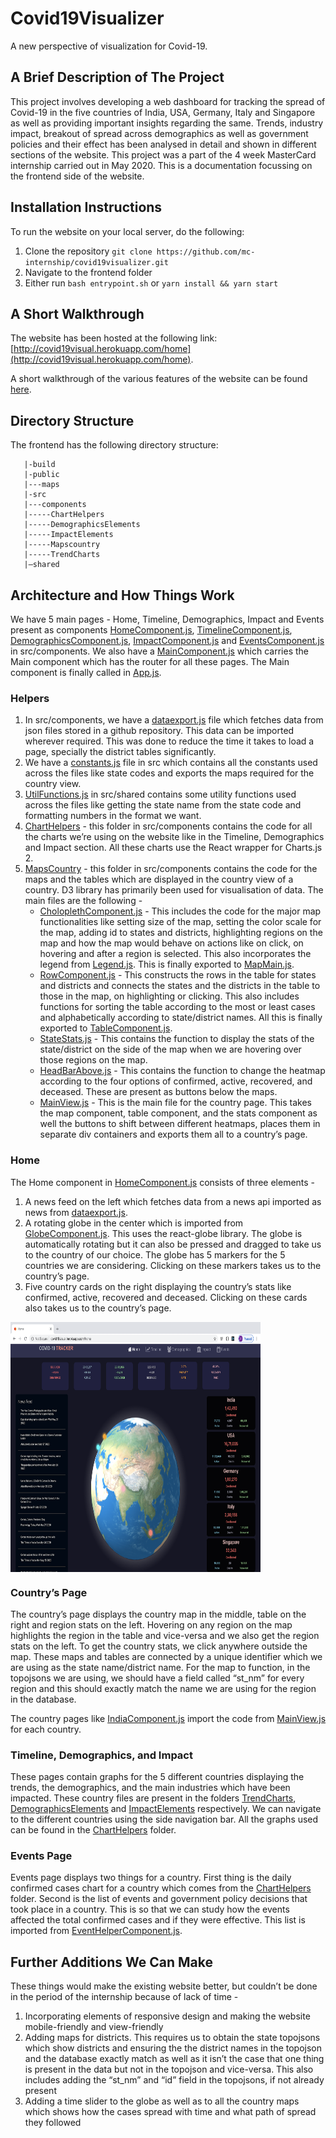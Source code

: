# Covid19Visualizer

A new perspective of visualization for Covid-19. 

## A Brief Description of The Project

This project involves developing a web dashboard for tracking the spread of Covid-19 in the five countries of 
India, USA, Germany, Italy and Singapore as well as providing important insights regarding the same. Trends, industry
impact, breakout of spread across demographics as well as government policies and their effect has been analysed in 
detail and shown in different sections of the website. This project was a part of the 4 week MasterCard internship carried
out in May 2020. This is a documentation focussing on the frontend side of the website. 

## Installation Instructions 

To run the website on your local server, do the following:

1. Clone the repository 
`git clone https://github.com/mc-internship/covid19visualizer.git`
2. Navigate to the frontend folder
3. Either run `bash entrypoint.sh` or `yarn install && yarn start`

## A Short Walkthrough 

The website has been hosted at the following link: [http://covid19visual.herokuapp.com/home](http://covid19visual.herokuapp.com/home). 

A short walkthrough of the various features of the website can be found [here](https://photos.app.goo.gl/xEL4B8GYS9kgBcTM9).

## Directory Structure 

The frontend has the following directory structure:
```-/|/'
   |-build
   |-public
   |---maps
   |-src
   |---components
   |-----ChartHelpers
   |-----DemographicsElements
   |-----ImpactElements
   |-----Mapscountry
   |-----TrendCharts
   |—shared

```
## Architecture and How Things Work

We have 5 main pages - Home, Timeline, Demographics, Impact and Events present as components [HomeComponent.js](https://github.com/mc-internship/covid19visualizer/blob/master/frontend/src/components/HomeComponent.js), [TimelineComponent.js](https://github.com/mc-internship/covid19visualizer/blob/master/frontend/src/components/TimelineComponent.js), [DemographicsComponent.js](https://github.com/mc-internship/covid19visualizer/blob/master/frontend/src/components/DemographicsComponent.js), [ImpactComponent.js](https://github.com/mc-internship/covid19visualizer/blob/master/frontend/src/components/ImpactComponent.js) and [EventsComponent.js](https://github.com/mc-internship/covid19visualizer/blob/master/frontend/src/components/EventComponent.js) in src/components. We also have a [MainComponent.js](https://github.com/mc-internship/covid19visualizer/blob/master/frontend/src/components/MainComponent.js) which carries the Main component which has the router for all these pages. The Main component is finally called in [App.js](https://github.com/mc-internship/covid19visualizer/blob/master/frontend/src/App.js). 

### Helpers 
1. In src/components, we have a [dataexport.js](https://github.com/mc-internship/covid19visualizer/blob/master/frontend/src/components/dataexport.js) file which fetches data from json files stored in a github repository. This data can be imported wherever required. This was done to reduce the time it takes to load a page, specially the district tables significantly. 
2. We have a [constants.js](https://github.com/mc-internship/covid19visualizer/blob/master/frontend/src/constants.js) file in src which contains all the constants used across the files like state codes and exports the maps required for the country view.
3. [UtilFunctions.js](https://github.com/mc-internship/covid19visualizer/blob/master/frontend/src/shared/UtilFunctions.js) in src/shared contains some utility functions used across the files like getting the state name from the state code and formatting numbers in the format we want.
4. [ChartHelpers](https://github.com/mc-internship/covid19visualizer/tree/master/frontend/src/components/ChartHelpers) - this folder in src/components contains the code for all the charts we’re using on the website like in the Timeline, Demographics and Impact section. All these charts use the React wrapper for Charts.js 2. 
5. [MapsCountry](https://github.com/mc-internship/covid19visualizer/tree/master/frontend/src/components/Mapscountry) - this folder in src/components contains the code for the maps and the tables which are displayed in the country view of a country. D3 library has primarily been used for visualisation of data. The main files are the following - 
   * [CholoplethComponent.js](https://github.com/mc-internship/covid19visualizer/blob/master/frontend/src/components/Mapscountry/ChoroplethComponent.js) - This includes the code for the major map functionalities like setting size of the map, setting the color scale for the map, adding id to states and districts, highlighting regions on the map and how the map would behave on actions like on click, on hovering and after a region is selected. This also incorporates the legend from [Legend.js](https://github.com/mc-internship/covid19visualizer/blob/master/frontend/src/components/Mapscountry/Legend.js). This is finally exported to [MapMain.js](https://github.com/mc-internship/covid19visualizer/blob/master/frontend/src/components/Mapscountry/MapMain.js).
   * [RowComponent.js](https://github.com/mc-internship/covid19visualizer/blob/master/frontend/src/components/Mapscountry/RowComponent.js) - This constructs the rows in the table for states and districts and connects the states and the districts in the table to those in the map, on highlighting or clicking. This also includes functions for sorting the table according to the most or least cases and alphabetically according to state/district names. All this is finally exported to [TableComponent.js](https://github.com/mc-internship/covid19visualizer/blob/master/frontend/src/components/Mapscountry/TableComponent.js).
   * [StateStats.js](https://github.com/mc-internship/covid19visualizer/blob/master/frontend/src/components/Mapscountry/StateStats.js) - This contains the function to display the stats of the state/district on the side of the map when we are hovering over those regions on the map.
   * [HeadBarAbove.js](https://github.com/mc-internship/covid19visualizer/blob/master/frontend/src/components/Mapscountry/HeadBarAbove.js) - This contains the function to change the heatmap according to the four options of confirmed, active, recovered, and deceased. These are present as buttons below the maps.
   * [MainView.js](https://github.com/mc-internship/covid19visualizer/blob/master/frontend/src/components/Mapscountry/MainView.js) - This is the main file for the country page. This takes the map component, table component, and the stats component as well the buttons to shift between different heatmaps, places them in separate div containers and exports them all to a country’s page. 

### Home 

The Home component in [HomeComponent.js](https://github.com/mc-internship/covid19visualizer/blob/master/frontend/src/components/HomeComponent.js) consists of three elements - 
1. A news feed on the left which fetches data from a news api imported as news from [dataexport.js](https://github.com/mc-internship/covid19visualizer/blob/master/frontend/src/components/dataexport.js). 
2. A rotating globe in the center  which is imported from [GlobeComponent.js](https://github.com/mc-internship/covid19visualizer/blob/master/frontend/src/components/GlobeComponent.js). This uses the react-globe library. The globe is automatically rotating but it can also be pressed and dragged to take us to the country of our choice. The globe has 5 markers for the 5 countries we are considering. Clicking on these markers takes us to the country’s page. 
3. Five country cards on the right displaying the country’s stats like confirmed, active, recovered and deceased. Clicking on these cards also takes us to the country’s page. 

<img src="https://github.com/mc-internship/documentation/blob/docs/assets/Home.png" width="400" height="400" align="center" />

### Country’s Page

The country’s page displays the country map in the middle, table on the right and region stats on the left. Hovering on any region on the map highlights the region in the table and vice-versa and we also get the region stats on the left. To get the country stats, we click anywhere outside the map. These maps and tables are connected by a unique identifier which we are using as the state name/district name. For the map to function, in the topojsons we are using, we should have a field called “st_nm” for every region and this should exactly match the name we are using for the region in the database. 

The country pages like [IndiaComponent.js](https://github.com/mc-internship/covid19visualizer/blob/master/frontend/src/components/IndiaComponent.js) import the code from [MainView.js](https://github.com/mc-internship/covid19visualizer/blob/master/frontend/src/components/Mapscountry/MainView.js) for each country. 

### Timeline, Demographics, and Impact

These pages contain graphs for the 5 different countries displaying the trends, the demographics, and the main industries which have been impacted. These country files are present in the folders [TrendCharts](https://github.com/mc-internship/covid19visualizer/tree/master/frontend/src/components/TrendCharts), [DemographicsElements](https://github.com/mc-internship/covid19visualizer/tree/master/frontend/src/components/DemographicsElements) and [ImpactElements](https://github.com/mc-internship/covid19visualizer/tree/master/frontend/src/components/ImpactElements) respectively. We can navigate to the different countries using the side navigation bar. All the graphs used can be found in the [ChartHelpers](https://github.com/mc-internship/covid19visualizer/tree/master/frontend/src/components/ChartHelpers) folder. 

### Events Page

Events page displays two things for a country. First thing is the daily confirmed cases chart for a country which comes from the [ChartHelpers](https://github.com/mc-internship/covid19visualizer/tree/master/frontend/src/components/ChartHelpers) folder. Second is the list of events and government policy decisions that took place in a country. This is so that we can study how the events affected the total confirmed cases and if they were effective. This list is imported from [EventHelperComponent.js](https://github.com/mc-internship/covid19visualizer/blob/master/frontend/src/components/EventHelperComponent.js).

## Further Additions We Can Make

These things would make the existing website better, but couldn’t be done in the period of the internship because of lack of time - 

1. Incorporating elements of responsive design and making the website mobile-friendly and view-friendly
2. Adding maps for districts. This requires us to obtain the state topojsons which show districts and ensuring the the district names in the topojson and the database exactly match as well as it isn’t the case that one thing is present in the data but not in the topojson and vice-versa. This also includes adding the “st_nm” and “id” field in the topojsons, if not already present
3. Adding a time slider to the globe as well as to all the country maps which shows how the cases spread with time and what path of spread they followed 





